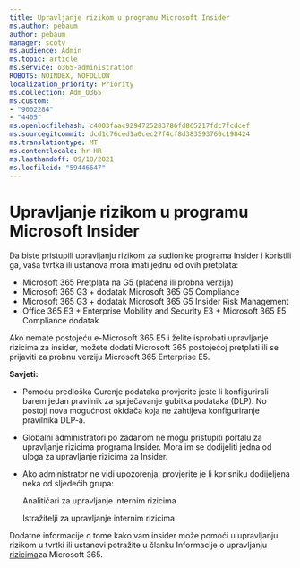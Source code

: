 ```yaml
---
title: Upravljanje rizikom u programu Microsoft Insider
ms.author: pebaum
author: pebaum
manager: scotv
ms.audience: Admin
ms.topic: article
ms.service: o365-administration
ROBOTS: NOINDEX, NOFOLLOW
localization_priority: Priority
ms.collection: Adm_O365
ms.custom:
- "9002284"
- "4405"
ms.openlocfilehash: c4003faac9294725283786fd865217fdc7fcdcef
ms.sourcegitcommit: dcd1c76ced1a0cec27f4cf8d383593760c198424
ms.translationtype: MT
ms.contentlocale: hr-HR
ms.lasthandoff: 09/18/2021
ms.locfileid: "59446647"
---
```

# <a name="set-up-insider-risk-management"></a>Upravljanje rizikom u programu Microsoft Insider

Da biste pristupili upravljanju rizikom za sudionike programa Insider i koristili ga, vaša tvrtka ili ustanova mora imati jednu od ovih pretplata:

- Microsoft 365 Pretplata na G5 (plaćena ili probna verzija)
- Microsoft 365 G3 + dodatak Microsoft 365 G5 Compliance
- Microsoft 365 G3 + dodatak Microsoft 365 G5 Insider Risk Management
- Office 365 E3 + Enterprise Mobility and Security E3 + Microsoft 365 E5 Compliance dodatak

Ako nemate postojeću e-Microsoft 365 E5 i želite isprobati upravljanje rizicima za insider, možete dodati Microsoft 365 postojećoj pretplati ili se prijaviti za probnu verziju Microsoft 365 Enterprise E5.

**Savjeti:**

- Pomoću predloška Curenje podataka provjerite jeste li konfigurirali barem jedan pravilnik za sprječavanje gubitka podataka (DLP). No postoji nova mogućnost okidača koja ne zahtijeva konfiguriranje pravilnika DLP-a.

- Globalni administratori po zadanom ne mogu pristupiti portalu za upravljanje rizicima programa Insider. Mora im se dodijeliti jedna od uloga za upravljanje rizicima za Insider.

- Ako administrator ne vidi upozorenja, provjerite je li korisniku dodijeljena neka od sljedećih grupa:

    Analitičari za upravljanje internim rizicima

    Istražitelji za upravljanje internim rizicima

Dodatne informacije o tome kako vam insider može pomoći u upravljanju rizikom u tvrtki ili ustanovi potražite u članku Informacije o upravljanju [rizicima](https://docs.microsoft.com/microsoft-365/compliance/insider-risk-management)za Microsoft 365.